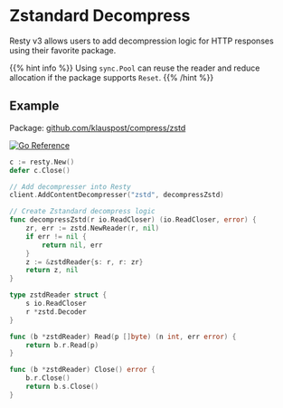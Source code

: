 
# Zstandard Decompress

Resty v3 allows users to add decompression logic for HTTP responses using their favorite package.

{{% hint info %}}
Using `sync.Pool` can reuse the reader and reduce allocation if the package supports `Reset`.
{{% /hint %}}

## Example

Package: [github.com/klauspost/compress/zstd](https://github.com/klauspost/compress)

[![Go Reference](https://pkg.go.dev/badge/github.com/klauspost/compress/zstd.svg)](https://pkg.go.dev/github.com/klauspost/compress/zstd)

```go
c := resty.New()
defer c.Close()

// Add decompresser into Resty
client.AddContentDecompresser("zstd", decompressZstd)

// Create Zstandard decompress logic
func decompressZstd(r io.ReadCloser) (io.ReadCloser, error) {
	zr, err := zstd.NewReader(r, nil)
	if err != nil {
		return nil, err
	}
	z := &zstdReader{s: r, r: zr}
	return z, nil
}

type zstdReader struct {
	s io.ReadCloser
	r *zstd.Decoder
}

func (b *zstdReader) Read(p []byte) (n int, err error) {
	return b.r.Read(p)
}

func (b *zstdReader) Close() error {
	b.r.Close()
	return b.s.Close()
}
```
